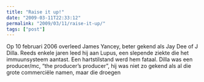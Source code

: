 ```yaml
---
title: "Raise it up!"
date: "2009-03-11T22:33:12"
permalink: "2009/03/11/raise-it-up/"
tags: ["post"]
---
```

Op 10 februari 2006 overleed James Yancey, beter gekend als Jay Dee of J Dilla. Reeds enkele jaren leed hij aan Lupus, een slepende ziekte die het immuunsysteem aantast. Een hartstilstand werd hem fataal. Dilla was een producer/mc, “the producer’s producer”, hij was niet zo gekend als al die grote commerciële namen, maar die droegen
